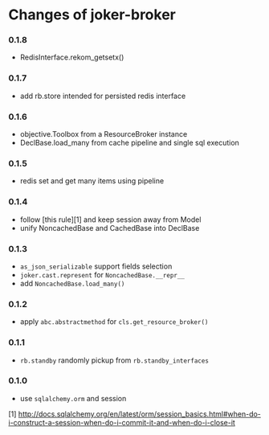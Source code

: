
Changes of joker-broker
=======================


### 0.1.8
* RedisInterface.rekom_getsetx()

### 0.1.7
* add rb.store intended for persisted redis interface

### 0.1.6
* objective.Toolbox from a ResourceBroker instance
* DeclBase.load_many from cache pipeline and single sql execution

### 0.1.5
* redis set and get many items using pipeline

### 0.1.4
* follow [this rule][1] and keep session away from Model
* unify NoncachedBase and CachedBase into DeclBase

### 0.1.3
* `as_json_serializable` support fields selection
* `joker.cast.represent` for `NoncachedBase.__repr__`
* add `NoncachedBase.load_many()`

### 0.1.2
* apply `abc.abstractmethod` for `cls.get_resource_broker()`


### 0.1.1
* `rb.standby` randomly pickup from `rb.standby_interfaces`


### 0.1.0
* use `sqlalchemy.orm` and session


[1] http://docs.sqlalchemy.org/en/latest/orm/session_basics.html#when-do-i-construct-a-session-when-do-i-commit-it-and-when-do-i-close-it
